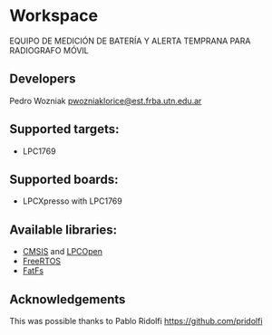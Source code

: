 # Workspace
EQUIPO DE MEDICIÓN DE BATERÍA Y
ALERTA TEMPRANA PARA RADIOGRAFO MÓVIL

## Developers
Pedro Wozniak pwozniaklorice@est.frba.utn.edu.ar

## Supported targets:
- LPC1769

## Supported boards:
- LPCXpresso with LPC1769

## Available libraries:
- [CMSIS](http://www.arm.com/products/processors/cortex-m/cortex-microcontroller-software-interface-standard.php) and [LPCOpen](https://www.lpcware.com/lpcopen)
- [FreeRTOS](http://www.freertos.org/)
- [FatFs](http://elm-chan.org/fsw/ff/00index_e.html)

## Acknowledgements
This was possible thanks to Pablo Ridolfi https://github.com/pridolfi
